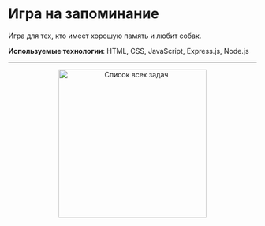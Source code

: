 <h1>Игра на запоминание</h1>

Игра для тех, кто имеет хорошую память и любит собак. <br>

<strong>Используемые технологии</strong>: HTML, CSS, JavaScript, Express.js, Node.js

<hr>

<p align="center">
  <img src="assets/5" width="300" alt="Список всех задач">
</p>

